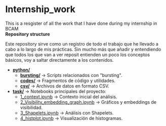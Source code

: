 # Internship_work
This is a resgister of all the work that I have done during my internship in BCAM  
**Repository structure**

Este repository sirve como un registro de todo el trabajo que he llevado a cabo a lo largo de mis prácticas. 
Sin mucho más que añadir y entendiendo que todos los que van a ver reposit entienden un poco los conceptos básicos, voy a saltar directamente a los contenidos.


- **[python/](./python)**
  - **[bursting/](./python/bursting)** → Scripts relacionados con "bursting".
  - **[codes/](./python/codes)** → Fragmentos de código y utilidades.
  - **[csv/](./python/csv)** → Archivos de datos en formato CSV.
- **[task/](./task)** → Notebooks principales del proyecto:
  - [1_context.ipynb](./task/1_context.ipynb) → Contexto inicial del análisis.
  - [2_Visibility_embedding_graph.ipynb](./task/2_Visibility_embedding_graph.ipynb) → Gráficos y embeddings de visibilidad.
  - [3_Shapelets.ipynb](./python/task/3_Shapelets.ipynb) → Análisis con Shapelets.
  - [4_histplot.ipynb](./python/task/4_histplot.ipynb) → Visualización de histogramas.

